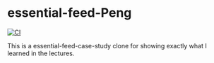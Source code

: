 # essential-feed-Peng
[![CI](https://github.com/HsuehPeng/essential-feed-Peng/actions/workflows/CI.yml/badge.svg)](https://github.com/HsuehPeng/essential-feed-Peng/actions/workflows/CI.yml)

This is a essential-feed-case-study clone for showing exactly what I learned in the lectures.
